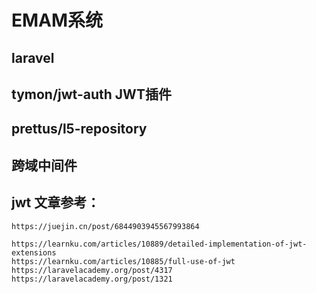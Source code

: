 # EMAM系统
## laravel
## tymon/jwt-auth JWT插件
## prettus/l5-repository
## 跨域中间件

## jwt 文章参考：
```
https://juejin.cn/post/6844903945567993864

https://learnku.com/articles/10889/detailed-implementation-of-jwt-extensions
https://learnku.com/articles/10885/full-use-of-jwt
https://laravelacademy.org/post/4317
https://laravelacademy.org/post/1321
```
